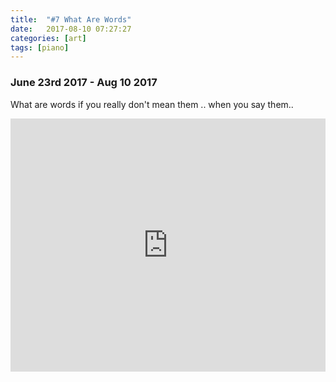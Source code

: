 ```yaml
---
title:  "#7 What Are Words"
date:   2017-08-10 07:27:27
categories: [art]
tags: [piano]
---
```


### June 23rd 2017 - Aug 10 2017

What are words if you really don't mean them .. when you say them..

<iframe style="overflow:hidden; width:100%; height:405px" src="https://www.youtube.com/embed/SX6aXwmXSbg" frameborder="0" allow="accelerometer; autoplay; clipboard-write; encrypted-media; gyroscope; picture-in-picture" allowfullscreen></iframe>
